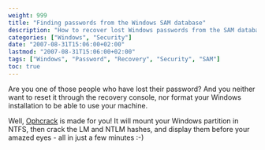 ```yaml
---
weight: 999
title: "Finding passwords from the Windows SAM database"
description: "How to recover lost Windows passwords from the SAM database using Ophcrack."
categories: ["Windows", "Security"]
date: "2007-08-31T15:06:00+02:00"
lastmod: "2007-08-31T15:06:00+02:00"
tags: ["Windows", "Password", "Recovery", "Security", "SAM"]
toc: true
---
```


Are you one of those people who have lost their password? And you neither want to reset it through the recovery console, nor format your Windows installation to be able to use your machine.

Well, [Ophcrack](https://ophcrack.sourceforge.net/) is made for you! It will mount your Windows partition in NTFS, then crack the LM and NTLM hashes, and display them before your amazed eyes - all in just a few minutes :-)
